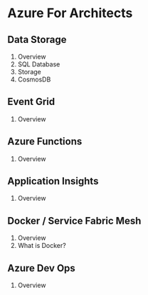 # Azure For Architects

## Data Storage
1. Overview
2. SQL Database
3. Storage
4. CosmosDB
## Event Grid
1. Overview
## Azure Functions
1. Overview
## Application Insights
1. Overview
## Docker / Service Fabric Mesh
1. Overview
2. What is Docker?
## Azure Dev Ops
1. Overview
